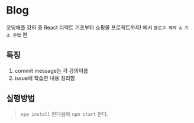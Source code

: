 # Blog
코딩애플 강의 중 React 리액트 기초부터 쇼핑몰 프로젝트까지! 에서 `블로그 제작 & 기초 문법` 편

## 특징
1. commit message는 각 강의이름
2. issue에 학습한 내용 정리함

## 실행방법
> `npm install` 한다음에 `npm start` 한다.
